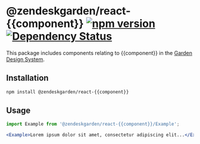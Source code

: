 # @zendeskgarden/react-{{component}} [![npm version](https://img.shields.io/npm/v/@zendeskgarden/react-{{component}}.svg?style=flat-square)](https://www.npmjs.com/package/@zendeskgarden/react-{{component}}) [![Dependency Status](https://img.shields.io/david/zendeskgarden/react-components.svg?path=packages/{{component}}&style=flat-square)](https://david-dm.org/zendeskgarden/react-components?path=packages/{{component}}) <!-- markdownlint-disable -->
<!-- markdownlint-enable -->

This package includes components relating to {{component}} in the
[Garden Design System](https://zendeskgarden.github.io/).

## Installation

```sh
npm install @zendeskgarden/react-{{component}}
```

## Usage

```jsx static
import Example from '@zendeskgarden/react-{{component}}/Example';

<Example>Lorem ipsum dolor sit amet, consectetur adipiscing elit...</Example>;
```

<!--
  TODO:

  * [ ] Add {{component}} to root README table.
  * [ ] Add {{component}} to demo `index.html`.
  * [ ] Delete this comment block.
-->
